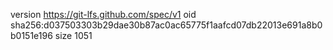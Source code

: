 version https://git-lfs.github.com/spec/v1
oid sha256:d037503303b29dae30b87ac0ac65775f1aafcd07db22013e691a8b0b0151e196
size 1051
